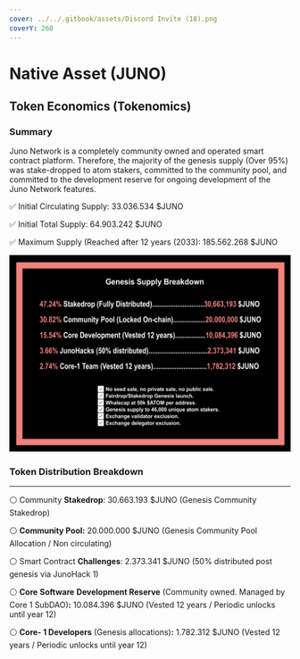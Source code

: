 ```yaml
---
cover: ../../.gitbook/assets/Discord Invite (18).png
coverY: 260
---
```


# Native Asset (JUNO)

## **Token Economics (Tokenomics)**

### **Summary**

Juno Network is a completely community owned and operated smart contract platform. Therefore, the majority of the genesis supply (Over 95%) was stake-dropped to atom stakers, committed to the community pool, and committed to the development reserve for ongoing development of the Juno Network features.

✅ Initial Circulating Supply: 33.036.534 $JUNO

✅ Initial Total Supply: 64.903.242 $JUNO‌

✅ Maximum Supply (Reached after 12 years (2033): 185.562.268 $JUNO

![](<../../.gitbook/assets/image (14).png>)

### **Token Distribution Breakdown**

****

⚪️ Community **Stakedrop**: 30.663.193 $JUNO (Genesis Community Stakedrop)

⚪️ **Community Pool:** 20.000.000 $JUNO (Genesis Community Pool Allocation / Non circulating)

⚪️ Smart Contract **Challenges**: 2.373.341 $JUNO (50% distributed post genesis via JunoHack 1)

⚪️ **Core** **Software** **Development Reserve** (Community owned. Managed by Core 1 SubDAO)**:** 10.084.396 $JUNO (Vested 12 years / Periodic unlocks until year 12)

⚪️ **Core- 1 Developers** (Genesis allocations)**:** 1.782.312 $JUNO (Vested 12 years / Periodic unlocks until year 12)
